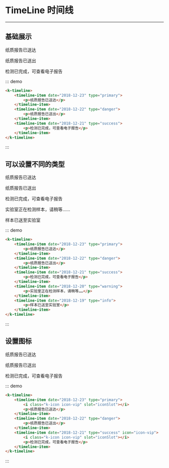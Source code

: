# TimeLine 时间线
----

## 基础展示
<div class="demo-block">
    <k-timeline>
        <timeline-item date="2018-12-23" type="primary">
            <p>纸质报告已送达</p>
        </timeline-item>
        <timeline-item date="2018-12-22" type="primary">
            <p>纸质报告已送出</p>
        </timeline-item>
        <timeline-item date="2018-12-21" type="primary">
           <p>检测已完成，可查看电子报告</p>
        </timeline-item>
    </k-timeline>
</div>

::: demo
``` html
<k-timeline>
    <timeline-item date="2018-12-23" type="primary">
        <p>纸质报告已送达</p>
    </timeline-item>
    <timeline-item date="2018-12-22" type="danger">
        <p>纸质报告已送出</p>
    </timeline-item>
    <timeline-item date="2018-12-21" type="success">
        <p>检测已完成，可查看电子报告</p>
    </timeline-item>
</k-timeline>
```
:::

## 可以设置不同的类型
<div class="demo-block">
    <k-timeline>
        <timeline-item date="2018-12-23" type="primary">
            <p>纸质报告已送达</p>
        </timeline-item>
        <timeline-item date="2018-12-22" type="danger">
            <p>纸质报告已送出</p>
        </timeline-item>
        <timeline-item date="2018-12-21" type="success">
           <p>检测已完成，可查看电子报告</p>
        </timeline-item>
        <timeline-item date="2018-12-20" type="warning">
           <p>实验室正在检测样本，请稍等……</p>
        </timeline-item>
        <timeline-item date="2018-12-19" type="info">
           <p>样本已送至实验室</p>
        </timeline-item>
    </k-timeline>
</div>

::: demo
``` html
<k-timeline>
    <timeline-item date="2018-12-23" type="primary">
        <p>纸质报告已送达</p>
    </timeline-item>
    <timeline-item date="2018-12-22" type="danger">
        <p>纸质报告已送出</p>
    </timeline-item>
    <timeline-item date="2018-12-21" type="success">
        <p>检测已完成，可查看电子报告</p>
    </timeline-item>
    <timeline-item date="2018-12-20" type="warning">
        <p>实验室正在检测样本，请稍等……</p>
    </timeline-item>
    <timeline-item date="2018-12-19" type="info">
        <p>样本已送至实验室</p>
    </timeline-item>
</k-timeline>
```
:::

## 设置图标
<div class="demo-block">
    <k-timeline>
        <timeline-item date="2018-12-23" type="primary">
            <i class="k-icon icon-vip" slot="iconSlot"></i>
            <p>纸质报告已送达</p>
        </timeline-item>
        <timeline-item date="2018-12-22" type="danger">
            <p>纸质报告已送出</p>
        </timeline-item>
        <timeline-item date="2018-12-21" type="success" icon="icon-vip">
            <i class="k-icon icon-vip" slot="iconSlot"></i>
           <p>检测已完成，可查看电子报告</p>
        </timeline-item>
    </k-timeline>
</div>

::: demo
``` html
<k-timeline>
    <timeline-item date="2018-12-23" type="primary">
        <i class="k-icon icon-vip" slot="iconSlot"></i>
        <p>纸质报告已送达</p>
    </timeline-item>
    <timeline-item date="2018-12-22" type="danger">
        <p>纸质报告已送出</p>
    </timeline-item>
    <timeline-item date="2018-12-21" type="success" icon="icon-vip">
        <i class="k-icon icon-vip" slot="iconSlot"></i>
        <p>检测已完成，可查看电子报告</p>
    </timeline-item>
</k-timeline>
```
:::